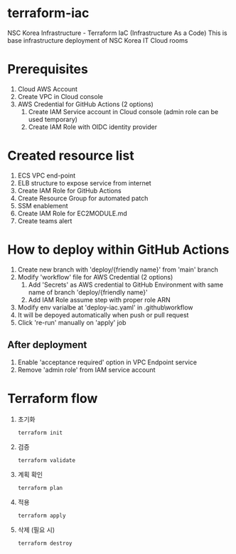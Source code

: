# terraform-iac
NSC Korea Infrastructure - Terraform IaC (Infrastructure As a Code)
This is base infrastructure deployment of NSC Korea IT Cloud rooms

# Prerequisites
1. Cloud AWS Account
1. Create VPC in Cloud console
1. AWS Credential for GitHub Actions (2 options)
    1. Create IAM Service account in Cloud console (admin role can be used temporary)
    1. Create IAM Role with OIDC identity provider

# Created resource list
1. ECS VPC end-point
1. ELB structure to expose service from internet
1. Create IAM Role for GitHub Actions
1. Create Resource Group for automated patch
1. SSM enablement
1. Create IAM Role for EC2MODULE.md
1. Create teams alert

# How to deploy within GitHub Actions
1. Create new branch with 'deploy/{friendly name}' from 'main' branch
1. Modify 'workflow' file for AWS Credential (2 options)
    1. Add 'Secrets' as AWS credential to GitHub Environment with same name of branch 'deploy/{friendly name}'
    1. Add IAM Role assume step with proper role ARN
1. Modify env varialbe at 'deploy-iac.yaml' in .github\workflow
1. It will be depoyed automatically when push or pull request
1. Click 're-run' manually on 'apply' job

## After deployment
1. Enable 'acceptance required' option in VPC Endpoint service
1. Remove 'admin role' from IAM service account

# Terraform flow
1. 초기화
    ```shell
    terraform init
    ```
2. 검증
    ```shell
    terraform validate
    ```
3. 계획 확인
    ```shell
    terraform plan
    ```
4. 적용
    ```shell
    terraform apply
    ```
5. 삭제 (필요 시)
    ```shell
    terraform destroy
    ```
